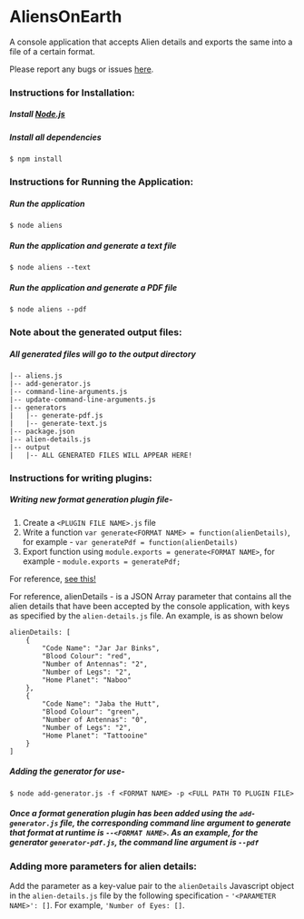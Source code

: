 # AliensOnEarth
A console application that accepts Alien details and exports the same into a file of a certain format. 

Please report any bugs or issues [here](https://github.com/kishore-narendran/AliensOnEarth/issues).

### Instructions for Installation:
##### Install [Node.js](https://nodejs.org/download/)
##### Install all dependencies
    $ npm install


### Instructions for Running the Application:
##### Run the application
    $ node aliens
##### Run the application and generate a text file
    $ node aliens --text
##### Run the application and generate a PDF file
    $ node aliens --pdf


### Note about the generated output files:
##### All generated files will go to the output directory

    |-- aliens.js
    |-- add-generator.js
    |-- command-line-arguments.js
    |-- update-command-line-arguments.js
    |--	generators
    |	|-- generate-pdf.js
    |	|-- generate-text.js
    |-- package.json
    |-- alien-details.js
    |-- output
    |   |-- ALL GENERATED FILES WILL APPEAR HERE!

### Instructions for writing plugins:

##### Writing new format generation plugin file- 

1. Create a `<PLUGIN FILE NAME>.js` file
2. Write a function `var generate<FORMAT NAME> = function(alienDetails)`, for example - `var generatePdf = function(alienDetails)`
2. Export function using `module.exports = generate<FORMAT NAME>`, for example - `module.exports = generatePdf;`

For reference, [see this!](https://github.com/kishore-narendran/AliensOnEarth/blob/master/generators/generate-pdf.js)

For reference,
alienDetails - is a JSON Array parameter that contains all the alien details that have been accepted by the console application, with keys as specified by the `alien-details.js` file.
An example, is as shown below

```
alienDetails: [
	{
		"Code Name": "Jar Jar Binks",
		"Blood Colour": "red",
		"Number of Antennas": "2",
		"Number of Legs": "2",
		"Home Planet": "Naboo"
	},
	{
		"Code Name": "Jaba the Hutt",
		"Blood Colour": "green",
		"Number of Antennas": "0",
		"Number of Legs": "2",
		"Home Planet": "Tattooine"
	}
]
```

##### Adding the generator for use- 
	$ node add-generator.js -f <FORMAT NAME> -p <FULL PATH TO PLUGIN FILE>

##### Once a format generation plugin has been added using the `add-generator.js` file, the corresponding command line argument to generate that format at runtime is `--<FORMAT NAME>`. As an example, for the generator `generator-pdf.js`, the command line argument is `--pdf`


### Adding more parameters for alien details:

Add the parameter as a key-value pair to the `alienDetails` Javascript object in the `alien-details.js` file by the following specification - `'<PARAMETER NAME>': []`. For example, `'Number of Eyes: []`.
